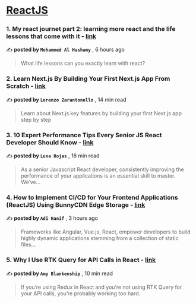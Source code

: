 
<h1><a href=https://medium.com/tag/reactjs/recommended target="_blank" rel="noopener noreferrer">ReactJS</a></h1>
<h3>1. My react journet part 2: learning more react and the life lessons that come with it - <a href=https://medium.com/@mohammedalhashimy575?source=tag_recommended_feed---------0-84----------reactjs----------57feb7ad_8396_4792_baa3_3aa73a6c21c8------- target="_blank" rel="noopener noreferrer">link</a></h3>

✍️ **posted by `Mohammed Al Hashamy`** <date> , 6 hours ago</date>

<blockquote>What life lessons can you exactly learn with react?</blockquote>

<h3>2. Learn Next.js By Building Your First Next.js App From Scratch - <a href=https://medium.com/@lorenzozar?source=tag_recommended_feed---------1-107----------reactjs----------57feb7ad_8396_4792_baa3_3aa73a6c21c8------- target="_blank" rel="noopener noreferrer">link</a></h3>

✍️ **posted by `Lorenzo Zarantonello`** <date> , 14 min read</date>

<blockquote>Learn about Next.js key features by building your first Next.js app step by step</blockquote>

<h3>3. 10 Expert Performance Tips Every Senior JS React Developer Should Know - <a href=https://medium.com/@Luna-Rojas?source=tag_recommended_feed---------2-85----------reactjs----------57feb7ad_8396_4792_baa3_3aa73a6c21c8------- target="_blank" rel="noopener noreferrer">link</a></h3>

✍️ **posted by `Luna Rojas`** <date> , 16 min read</date>

<blockquote>As a senior Javascript React developer, consistently improving the performance of your applications is an essential skill to master. We’ve…</blockquote>

<h3>4. How to Implement CI/CD for Your Frontend Applications (ReactJS) Using BunnyCDN Edge Storage - <a href=https://medium.com/@adihanif?source=tag_recommended_feed---------3-84----------reactjs----------57feb7ad_8396_4792_baa3_3aa73a6c21c8------- target="_blank" rel="noopener noreferrer">link</a></h3>

✍️ **posted by `Adi Hanif`** <date> , 3 hours ago</date>

<blockquote>Frameworks like Angular, Vue.js, React, empower developers to build highly dynamic applications stemming from a collection of static files…</blockquote>

<h3>5. Why I Use RTK Query for API Calls in React - <a href=https://medium.com/@amy-blankenship?source=tag_recommended_feed---------4-107----------reactjs----------57feb7ad_8396_4792_baa3_3aa73a6c21c8------- target="_blank" rel="noopener noreferrer">link</a></h3>

✍️ **posted by `Amy Blankenship`** <date> , 10 min read</date>

<blockquote>If you’re using Redux in React and you’re not using RTK Query for your API calls, you’re probably working too hard.</blockquote>

